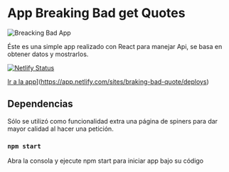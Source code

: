 # App Breaking Bad get Quotes
![Breacking Bad App](https://user-images.githubusercontent.com/78183135/132366039-c3255f87-faa0-49ec-b63e-0170ea8f167f.gif)

Éste es una simple app realizado con React para manejar Api, se basa en obtener datos y mostrarlos. 

[![Netlify Status](https://api.netlify.com/api/v1/badges/3b1e6004-9db9-41ed-99b3-8c76012efbd6/deploy-status)](https://app.netlify.com/sites/braking-bad-quote/deploys)


[Ir a la app](https://api.netlify.com/api/v1/badges/3b1e6004-9db9-41ed-99b3-8c76012efbd6/deploy-status)](https://app.netlify.com/sites/braking-bad-quote/deploys)

## Dependencias

Sólo se utilizó como funcionalidad extra una página de spiners para dar mayor calidad al hacer una petición.

### `npm start`

Abra la consola y ejecute npm start para iniciar app bajo su código



